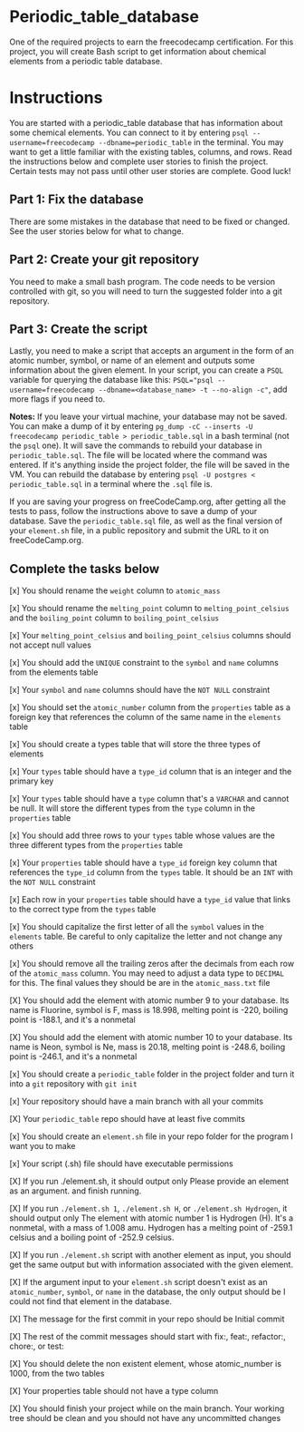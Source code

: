 # Periodic_table_database
One of the required projects to earn the freecodecamp certification. For this project, you will create Bash script to get information about chemical elements from a periodic table database.

# Instructions
You are started with a periodic_table database that has information about some chemical elements. You can connect to it by entering `psql --username=freecodecamp --dbname=periodic_table` in the terminal. You may want to get a little familiar with the existing tables, columns, and rows. Read the instructions below and complete user stories to finish the project. Certain tests may not pass until other user stories are complete. Good luck!

## Part 1: Fix the database

There are some mistakes in the database that need to be fixed or changed. See the user stories below for what to change.

## Part 2: Create your git repository

You need to make a small bash program. The code needs to be version controlled with git, so you will need to turn the suggested folder into a git repository.

## Part 3: Create the script

Lastly, you need to make a script that accepts an argument in the form of an atomic number, symbol, or name of an element and outputs some information about the given element. In your script, you can create a `PSQL` variable for querying the database like this: `PSQL="psql --username=freecodecamp --dbname=<database_name> -t --no-align -c"`, add more flags if you need to.

**Notes:**
If you leave your virtual machine, your database may not be saved. You can make a dump of it by entering `pg_dump -cC --inserts -U freecodecamp periodic_table > periodic_table.sql` in a bash terminal (not the `psql` one). It will save the commands to rebuild your database in `periodic_table.sql`. The file will be located where the command was entered. If it's anything inside the project folder, the file will be saved in the VM. You can rebuild the database by entering `psql -U postgres < periodic_table.sql` in a terminal where the `.sql` file is.

If you are saving your progress on freeCodeCamp.org, after getting all the tests to pass, follow the instructions above to save a dump of your database. Save the `periodic_table.sql` file, as well as the final version of your `element.sh` file, in a public repository and submit the URL to it on freeCodeCamp.org.

## Complete the tasks below

[x] You should rename the `weight` column to `atomic_mass`

[x] You should rename the `melting_point` column to `melting_point_celsius` and the `boiling_point` column to `boiling_point_celsius`

[x] Your `melting_point_celsius` and `boiling_point_celsius` columns should not accept null values

[x] You should add the `UNIQUE` constraint to the `symbol` and `name` columns from the elements table

[x] Your `symbol` and `name` columns should have the `NOT NULL` constraint

[x] You should set the `atomic_number` column from the `properties` table as a foreign key that references the column of the same name in the `elements` table

[x] You should create a types table that will store the three types of elements

[x] Your `types` table should have a `type_id` column that is an integer and the primary key

[x] Your `types` table should have a `type` column that's a `VARCHAR` and cannot be null. It will store the different types from the `type` column in the `properties` table

[x] You should add three rows to your `types` table whose values are the three different types from the `properties` table

[x] Your `properties` table should have a `type_id` foreign key column that references the `type_id` column from the `types` table. It should be an `INT` with the `NOT NULL` constraint

[x] Each row in your `properties` table should have a `type_id` value that links to the correct type from the `types` table

[x] You should capitalize the first letter of all the `symbol` values in the `elements` table. Be careful to only capitalize the letter and not change any others

[x] You should remove all the trailing zeros after the decimals from each row of the `atomic_mass` column. You may need to adjust a data type to `DECIMAL` for this. The final values they should be are in the `atomic_mass.txt` file

[X] You should add the element with atomic number 9 to your database. Its name is Fluorine, symbol is F, mass is 18.998, melting point is -220, boiling point is -188.1, and it's a nonmetal

[X] You should add the element with atomic number 10 to your database. Its name is Neon, symbol is Ne, mass is 20.18, melting point is -248.6, boiling point is -246.1, and it's a nonmetal

[x] You should create a `periodic_table` folder in the project folder and turn it into a `git` repository with `git init`

[x] Your repository should have a main branch with all your commits

[X] Your `periodic_table` repo should have at least five commits

[x] You should create an `element.sh` file in your repo folder for the program I want you to make

[x] Your script (.sh) file should have executable permissions

[X] If you run ./element.sh, it should output only Please provide an element as an argument. and finish running.

[X] If you run `./element.sh 1`, `./element.sh H`, or `./element.sh Hydrogen`, it should output only The element with atomic number 1 is Hydrogen (H). It's a nonmetal, with a mass of 1.008 amu. Hydrogen has a melting point of -259.1 celsius and a boiling point of -252.9 celsius.

[X] If you run `./element.sh` script with another element as input, you should get the same output but with information associated with the given element.

[X] If the argument input to your `element.sh` script doesn't exist as an `atomic_number`, `symbol`, or `name` in the database, the only output should be I could not find that element in the database.

[X] The message for the first commit in your repo should be Initial commit

[X] The rest of the commit messages should start with fix:, feat:, refactor:, chore:, or test:

[X] You should delete the non existent element, whose atomic_number is 1000, from the two tables

[X] Your properties table should not have a type column

[X] You should finish your project while on the main branch. Your working tree should be clean and you should not have any uncommitted changes
